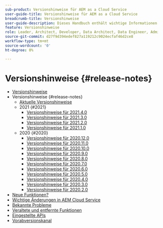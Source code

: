 ```yaml
---
sub-product: Versionshinweise für AEM as a Cloud Service
user-guide-title: Versionshinweise für AEM as a Cloud Service
breadcrumb-title: Versionshinweise
user-guide-description: Dieses Handbuch enthält wichtige Informationen zur neuesten Version von Experience Manager as a Cloud Service, einschließlich neuer, veralteter und entfernter Funktionen und bekannter Probleme.
feature: Versionshinweise
role: Leader, Architect, Developer, Data Architect, Data Engineer, Administrator, Business Practitioner
source-git-commit: d27f9d394edef827a119212c9024ecfaf46d2ce8
workflow-type: tm+mt
source-wordcount: '0'
ht-degree: 0%

---
```



# Versionshinweise {#release-notes}

+ [Versionshinweise](/help/release-notes/home.md)
+ Versionshinweise {#release-notes}
   + [Aktuelle Versionshinweise](/help/release-notes/release-notes-cloud/release-notes-current.md)
   + 2021 {#2021}
      + [Versionshinweise für 2021.4.0](/help/release-notes/release-notes-cloud/2021/release-notes-2021-4-0.md)
      + [Versionshinweise für 2021.3.0](/help/release-notes/release-notes-cloud/2021/release-notes-2021-3-0.md)
      + [Versionshinweise für 2021.2.0](/help/release-notes/release-notes-cloud/2021/release-notes-2021-2-0.md)
      + [Versionshinweise für 2021.1.0](/help/release-notes/release-notes-cloud/2021/release-notes-2021-1-0.md)
   + 2020 {#2020}
      + [Versionshinweise für 2020.12.0](/help/release-notes/release-notes-cloud/2020/release-notes-2020-12-0.md)
      + [Versionshinweise für 2020.11.0](/help/release-notes/release-notes-cloud/2020/release-notes-2020-11-0.md)
      + [Versionshinweise für 2020.10.0](/help/release-notes/release-notes-cloud/2020/release-notes-2020-10-0.md)
      + [Versionshinweise für 2020.9.0](/help/release-notes/release-notes-cloud/2020/release-notes-2020-9-0.md)
      + [Versionshinweise für 2020.8.0](/help/release-notes/release-notes-cloud/2020/release-notes-2020-8-0.md)
      + [Versionshinweise für 2020.7.0](/help/release-notes/release-notes-cloud/2020/release-notes-2020-7-0.md)
      + [Versionshinweise für 2020.6.0](/help/release-notes/release-notes-cloud/2020/release-notes-2020-6-0.md)
      + [Versionshinweise für 2020.5.0](/help/release-notes/release-notes-cloud/2020/release-notes-2020-5-0.md)
      + [Versionshinweise für 2020.4.0](/help/release-notes/release-notes-cloud/2020/release-notes-2020-4-0.md)
      + [Versionshinweise für 2020.3.0](/help/release-notes/release-notes-cloud/2020/release-notes-2020-3-0.md)
      + [Versionshinweise für 2020.2.0](/help/release-notes/release-notes-cloud/2020/release-notes-2020-2-0.md)
+ [Neue Funktionen?](what-is-new.md)
+ [Wichtige Änderungen in AEM Cloud Service](aem-cloud-changes.md)
+ [Bekannte Probleme](known-issues.md)
+ [Veraltete und entfernte Funktionen](deprecated-removed-features.md)
+ [Eingestellte APIs](deprecated-apis.md)
+ [Vorabversionskanal](prerelease.md)
